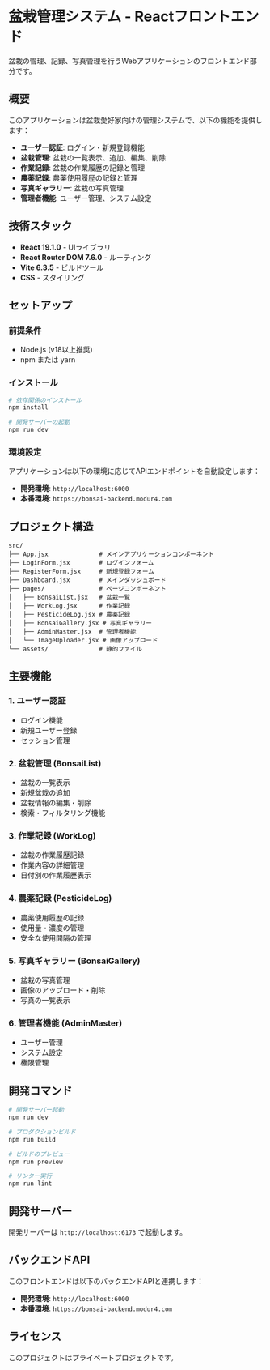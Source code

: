# 盆栽管理システム - Reactフロントエンド

盆栽の管理、記録、写真管理を行うWebアプリケーションのフロントエンド部分です。

## 概要

このアプリケーションは盆栽愛好家向けの管理システムで、以下の機能を提供します：

- **ユーザー認証**: ログイン・新規登録機能
- **盆栽管理**: 盆栽の一覧表示、追加、編集、削除
- **作業記録**: 盆栽の作業履歴の記録と管理
- **農薬記録**: 農薬使用履歴の記録と管理
- **写真ギャラリー**: 盆栽の写真管理
- **管理者機能**: ユーザー管理、システム設定

## 技術スタック

- **React 19.1.0** - UIライブラリ
- **React Router DOM 7.6.0** - ルーティング
- **Vite 6.3.5** - ビルドツール
- **CSS** - スタイリング

## セットアップ

### 前提条件

- Node.js (v18以上推奨)
- npm または yarn

### インストール

```bash
# 依存関係のインストール
npm install

# 開発サーバーの起動
npm run dev
```

### 環境設定

アプリケーションは以下の環境に応じてAPIエンドポイントを自動設定します：

- **開発環境**: `http://localhost:6000`
- **本番環境**: `https://bonsai-backend.modur4.com`

## プロジェクト構造

```
src/
├── App.jsx              # メインアプリケーションコンポーネント
├── LoginForm.jsx        # ログインフォーム
├── RegisterForm.jsx     # 新規登録フォーム
├── Dashboard.jsx        # メインダッシュボード
├── pages/               # ページコンポーネント
│   ├── BonsaiList.jsx   # 盆栽一覧
│   ├── WorkLog.jsx      # 作業記録
│   ├── PesticideLog.jsx # 農薬記録
│   ├── BonsaiGallery.jsx # 写真ギャラリー
│   ├── AdminMaster.jsx  # 管理者機能
│   └── ImageUploader.jsx # 画像アップロード
└── assets/              # 静的ファイル
```

## 主要機能

### 1. ユーザー認証
- ログイン機能
- 新規ユーザー登録
- セッション管理

### 2. 盆栽管理 (BonsaiList)
- 盆栽の一覧表示
- 新規盆栽の追加
- 盆栽情報の編集・削除
- 検索・フィルタリング機能

### 3. 作業記録 (WorkLog)
- 盆栽の作業履歴記録
- 作業内容の詳細管理
- 日付別の作業履歴表示

### 4. 農薬記録 (PesticideLog)
- 農薬使用履歴の記録
- 使用量・濃度の管理
- 安全な使用間隔の管理

### 5. 写真ギャラリー (BonsaiGallery)
- 盆栽の写真管理
- 画像のアップロード・削除
- 写真の一覧表示

### 6. 管理者機能 (AdminMaster)
- ユーザー管理
- システム設定
- 権限管理

## 開発コマンド

```bash
# 開発サーバー起動
npm run dev

# プロダクションビルド
npm run build

# ビルドのプレビュー
npm run preview

# リンター実行
npm run lint
```

## 開発サーバー

開発サーバーは `http://localhost:6173` で起動します。

## バックエンドAPI

このフロントエンドは以下のバックエンドAPIと連携します：

- **開発環境**: `http://localhost:6000`
- **本番環境**: `https://bonsai-backend.modur4.com`

## ライセンス

このプロジェクトはプライベートプロジェクトです。
